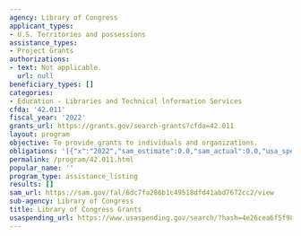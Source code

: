 ```yaml
---
agency: Library of Congress
applicant_types:
- U.S. Territories and possessions
assistance_types:
- Project Grants
authorizations:
- text: Not applicable.
  url: null
beneficiary_types: []
categories:
- Education - Libraries and Technical lnformation Services
cfda: '42.011'
fiscal_year: '2022'
grants_url: https://grants.gov/search-grants?cfda=42.011
layout: program
objective: To provide grants to individuals and organizations.
obligations: '[{"x":"2022","sam_estimate":0.0,"sam_actual":0.0,"usa_spending_actual":0.0},{"x":"2023","sam_estimate":0.0,"sam_actual":0.0,"usa_spending_actual":0.0},{"x":"2024","sam_estimate":0.0,"sam_actual":0.0,"usa_spending_actual":0.0}]'
permalink: /program/42.011.html
popular_name: ''
program_type: assistance_listing
results: []
sam_url: https://sam.gov/fal/6dc7fa286b1c49518dfd41abd7672cc2/view
sub-agency: Library of Congress
title: Library of Congress Grants
usaspending_url: https://www.usaspending.gov/search/?hash=4e26cea6f5f98908c0fc9b676dedb439
---
```

